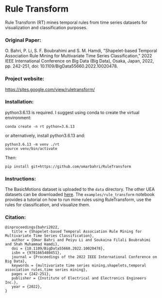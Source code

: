 # Rule Transform
Rule Transform (RT) mines temporal rules from time series datasets for visualization and classification purposes. <br />
### Original Paper: <br />
O. Bahri, P. Li, S. F. Boubrahimi and S. M. Hamdi, "Shapelet-based Temporal Association Rule Mining for Multivariate Time Series Classification," 2022 IEEE International Conference on Big Data (Big Data), Osaka, Japan, 2022, pp. 242-251, doi: 10.1109/BigData55660.2022.10020478.
### Project website: <br />
https://sites.google.com/view/ruletransform/
### Installation: <br />
python3.6.13 is required. I suggest using conda to create the virtual environment:
```
conda create -n rt python=3.6.13
```
or alternatively, install python3.6.13 and: <br />
```
python3.6.13 -m venv ./rt
source venv/bin/activate
```
Then:<br />
```
pip install git+https://github.com/omarbahri/RuleTransform
```
### Instructions: <br />
The BasicMotions dataset is uploaded to the `data` directory. The other UEA datasets can be downloaded [here](https://timeseriesclassification.com/dataset.php).
The `examples/rule_transform` notebook provides a tutorial on how to run mine rules using RuleTransform, use the rules for classification, and visualize them.
### Citation: <br />
```
@inproceedings{bahri2022,
   title = {Shapelet-based Temporal Association Rule Mining for Multivariate Time Series Classification},
   author = {Omar Bahri and Peiyu Li and Soukaina Filali Boubrahimi and Shah Muhammad Hamdi},
   doi = {10.1109/BigData55660.2022.10020478},
   isbn = {9781665480451},
   journal = {Proceedings of the 2022 IEEE International Conference on Big Data},
   keywords = {multivariate time series mining,shapelets,temporal association rules,time series mining},
   pages = {242-251},
   publisher = {Institute of Electrical and Electronics Engineers Inc.},
   year = {2022},
}
```
